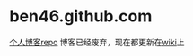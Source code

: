 ben46.github.com
================
[个人博客repo](http://ben46.github.io)
博客已经废弃，现在都更新在[wiki](https://github.com/ben46/ben46.github.com/wiki)上

